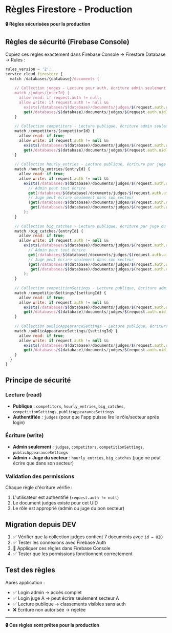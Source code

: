 # Règles Firestore - Production

**🔒 Règles sécurisées pour la production**

## Règles de sécurité (Firebase Console)

Copiez ces règles exactement dans Firebase Console → Firestore Database → Rules :

```javascript
rules_version = '2';
service cloud.firestore {
  match /databases/{database}/documents {
    
    // Collection judges - Lecture pour auth, écriture admin seulement
    match /judges/{userId} {
      allow read: if request.auth != null;
      allow write: if request.auth != null && 
        exists(/databases/$(database)/documents/judges/$(request.auth.uid)) &&
        get(/databases/$(database)/documents/judges/$(request.auth.uid)).data.role == 'admin';
    }
    
    // Collection competitors - Lecture publique, écriture admin seulement
    match /competitors/{competitorId} {
      allow read: if true;
      allow write: if request.auth != null && 
        exists(/databases/$(database)/documents/judges/$(request.auth.uid)) &&
        get(/databases/$(database)/documents/judges/$(request.auth.uid)).data.role == 'admin';
    }
    
    // Collection hourly_entries - Lecture publique, écriture par juge du secteur ou admin
    match /hourly_entries/{entryId} {
      allow read: if true;
      allow write: if request.auth != null && 
        exists(/databases/$(database)/documents/judges/$(request.auth.uid)) && (
          // Admin peut tout écrire
          get(/databases/$(database)/documents/judges/$(request.auth.uid)).data.role == 'admin' ||
          // Juge peut écrire seulement dans son secteur
          (get(/databases/$(database)/documents/judges/$(request.auth.uid)).data.role == 'judge' &&
           get(/databases/$(database)/documents/judges/$(request.auth.uid)).data.sector == resource.data.sector)
        );
    }
    
    // Collection big_catches - Lecture publique, écriture par juge du secteur ou admin
    match /big_catches/{entryId} {
      allow read: if true;
      allow write: if request.auth != null && 
        exists(/databases/$(database)/documents/judges/$(request.auth.uid)) && (
          // Admin peut tout écrire
          get(/databases/$(database)/documents/judges/$(request.auth.uid)).data.role == 'admin' ||
          // Juge peut écrire seulement dans son secteur
          (get(/databases/$(database)/documents/judges/$(request.auth.uid)).data.role == 'judge' &&
           get(/databases/$(database)/documents/judges/$(request.auth.uid)).data.sector == resource.data.sector)
        );
    }
    
    // Collection competitionSettings - Lecture publique, écriture admin seulement
    match /competitionSettings/{settingId} {
      allow read: if true;
      allow write: if request.auth != null && 
        exists(/databases/$(database)/documents/judges/$(request.auth.uid)) &&
        get(/databases/$(database)/documents/judges/$(request.auth.uid)).data.role == 'admin';
    }
    
    // Collection publicAppearanceSettings - Lecture publique, écriture admin seulement
    match /publicAppearanceSettings/{settingId} {
      allow read: if true;
      allow write: if request.auth != null && 
        exists(/databases/$(database)/documents/judges/$(request.auth.uid)) &&
        get(/databases/$(database)/documents/judges/$(request.auth.uid)).data.role == 'admin';
    }
  }
}
```

## Principe de sécurité

### Lecture (read)
- **Publique** : `competitors`, `hourly_entries`, `big_catches`, `competitionSettings`, `publicAppearanceSettings`
- **Authentifiée** : `judges` (pour que l'app puisse lire le rôle/secteur après login)

### Écriture (write)
- **Admin seulement** : `judges`, `competitors`, `competitionSettings`, `publicAppearanceSettings`
- **Admin + Juge du secteur** : `hourly_entries`, `big_catches` (juge ne peut écrire que dans son secteur)

### Validation des permissions

Chaque règle d'écriture vérifie :
1. L'utilisateur est authentifié (`request.auth != null`)
2. Le document judges existe pour cet UID
3. Le rôle est approprié (admin ou juge du bon secteur)

## Migration depuis DEV

1. ✅ Vérifier que la collection judges contient 7 documents avec `id = UID`
2. ✅ Tester les connexions avec Firebase Auth
3. 🔄 Appliquer ces règles dans Firebase Console
4. ✅ Tester que les permissions fonctionnent correctement

## Test des règles

Après application :
- ✅ Login admin → accès complet
- ✅ Login juge A → peut écrire seulement secteur A
- ✅ Lecture publique → classements visibles sans auth
- ❌ Écriture non autorisée → rejetée

---

**🔒 Ces règles sont prêtes pour la production**